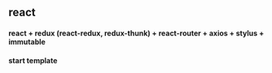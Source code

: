## react

#### react + redux (react-redux, redux-thunk) + react-router + axios + stylus + immutable

#### start template
